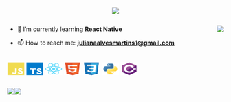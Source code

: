 <h1 align="center">
  <img src="https://readme-typing-svg.herokuapp.com/?font=Comfortaa&color=DE157C&size=35&center=true&vCenter=true&width=1000&lines=Hi+there!+👋;+I´m+Juliana+:);" />
</h1>

  <img align="right" src="https://ouch-cdn2.icons8.com/6ukuZH86kWgEfthgg5J8EDjV8rCohWeE9iBlUiiKMFw/rs:fit:256:256/czM6Ly9pY29uczgu/b3VjaC1wcm9kLmFz/c2V0cy9wbmcvMjI1/LzNhMmVhYzNiLWFi/YWYtNGI5ZS1hOTc0/LTUzZWUzYTA0MDZk/My5wbmc.png">
  
- 🌱 I’m currently learning **React Native**

- 📫 How to reach me: **julianaalvesmartins1@gmail.com**

<div style="display: inline_block"><br>
  <img align="center" alt="Rafa-Js" height="30" width="40" src="https://raw.githubusercontent.com/devicons/devicon/master/icons/javascript/javascript-plain.svg">
  <img align="center" alt="Rafa-Ts" height="30" width="40" src="https://raw.githubusercontent.com/devicons/devicon/master/icons/typescript/typescript-plain.svg">
  <img align="center" alt="Rafa-React" height="30" width="40" src="https://raw.githubusercontent.com/devicons/devicon/master/icons/react/react-original.svg">
  <img align="center" alt="Rafa-HTML" height="30" width="40" src="https://raw.githubusercontent.com/devicons/devicon/master/icons/html5/html5-original.svg">
  <img align="center" alt="Rafa-CSS" height="30" width="40" src="https://raw.githubusercontent.com/devicons/devicon/master/icons/css3/css3-original.svg">
  <img align="center" alt="Rafa-Python" height="30" width="40" src="https://raw.githubusercontent.com/devicons/devicon/master/icons/python/python-original.svg">
  <img align="center" alt="Rafa-Csharp" height="30" width="40" src="https://raw.githubusercontent.com/devicons/devicon/master/icons/csharp/csharp-original.svg">
</div>

  ##
  
<div>
  <img src="https://github-readme-stats.vercel.app/api?username=ju-dev-lab&theme=buefy&show_icons=true">
  <img align="left" src="https://github-readme-stats.vercel.app/api/top-langs?username=ju-dev-lab&theme=buefy&show_icons=true"
</div>
